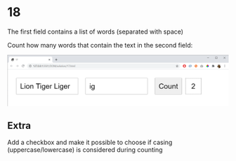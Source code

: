 # 18

The first field contains a list of words (separated with space)

Count how many words that contain the text in the second field:

![](img/18.png)

## Extra

Add a checkbox and make it possible to choose if casing (uppercase/lowercase) is considered during counting
